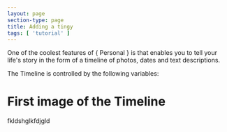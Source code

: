 ```yaml
---
layout: page
section-type: page
title: Adding a tingy
tags: [ 'tutorial' ]
---
```

One of the coolest features of { Personal } is that enables you to tell your life's story in
the form of a timeline of photos, dates and text descriptions.

The Timeline is controlled by the following variables:

# First image of the Timeline

fkldshglkfdjgld